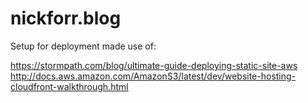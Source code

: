 # nickforr.blog

Setup for deployment made use of:

https://stormpath.com/blog/ultimate-guide-deploying-static-site-aws
http://docs.aws.amazon.com/AmazonS3/latest/dev/website-hosting-cloudfront-walkthrough.html
